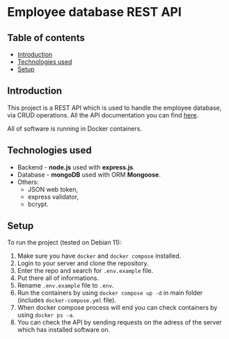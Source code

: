 # Employee database REST API

## Table of contents

- [Introduction](#introduction)
- [Technologies used](#technologies-used)
- [Setup](#setup)

## Introduction

This project is a REST API which is used to handle the employee database, via CRUD operations.
All the API documentation you can find [here](https://documenter.getpostman.com/view/25365465/2s8ZDVZ3Yh).

All of software is running in Docker containers.

## Technologies used

- Backend - <b>node.js</b> used with <b>express.js</b>.
- Database - <b>mongoDB</b> used with ORM <b>Mongoose</b>.
- Others:
    - JSON web token,
    - express validator,
    - bcrypt.

## Setup

To run the project (tested on Debian 11):

1. Make sure you have `docker` and `docker compose` installed.
2. Login to your server and clone the repository.
3. Enter the repo and search for `.env.example` file.
4. Put there all of informations.
5. Rename `.env.example` file to `.env`.
6. Run the containers by using `docker compose up -d` in main folder (includes `docker-compose.yml` file).
7. When docker compose process will end you can check containers by using `docker ps -a`.
8. You can check the API by sending requests on the adress of the server which has installed software on.
